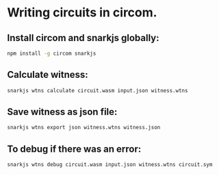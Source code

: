 # Writing circuits in circom.

## Install circom and snarkjs globally:

```bash
npm install -g circom snarkjs
```

## Calculate witness:

```bash
snarkjs wtns calculate circuit.wasm input.json witness.wtns
```

## Save witness as json file:

```bash
snarkjs wtns export json witness.wtns witness.json

```

## To debug if there was an error:

```bash
snarkjs wtns debug circuit.wasm input.json witness.wtns circuit.sym

```
